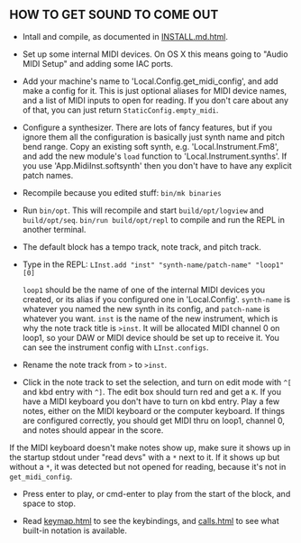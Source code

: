## HOW TO GET SOUND TO COME OUT

- Intall and compile, as documented in [INSTALL.md.html](INSTALL.md.html).

- Set up some internal MIDI devices.  On OS X this means going to "Audio MIDI
Setup" and adding some IAC ports.

- Add your machine's name to 'Local.Config.get_midi_config', and add make a
config for it.  This is just optional aliases for MIDI device names, and a list
of MIDI inputs to open for reading.  If you don't care about any of that,
you can just return `StaticConfig.empty_midi`.

- Configure a synthesizer.  There are lots of fancy features, but if you ignore
them all the configuration is basically just synth name and pitch bend range.
Copy an existing soft synth, e.g. 'Local.Instrument.Fm8', and add the new
module's `load` function to 'Local.Instrument.synths'.  If you use
'App.MidiInst.softsynth' then you don't have to have any explicit patch names.

- Recompile because you edited stuff: `bin/mk binaries`

- Run `bin/opt`.  This will recompile and start `build/opt/logview` and
`build/opt/seq`.  `bin/run build/opt/repl` to compile and run the REPL in
another terminal.

- The default block has a tempo track, note track, and pitch track.

- Type in the REPL: `LInst.add "inst" "synth-name/patch-name" "loop1" [0]`

    `loop1` should be the name of one of the internal MIDI devices you created,
or its alias if you configured one in 'Local.Config'.  `synth-name` is whatever
you named the new synth in its config, and `patch-name` is whatever you want.
`inst` is the name of the new instrument, which is why the note track
title is `>inst`.  It will be allocated MIDI channel 0 on loop1, so your DAW or
MIDI device should be set up to receive it.  You can see the instrument config
with `LInst.configs`.

- Rename the note track from `>` to `>inst`.

- Click in the note track to set the selection, and turn on edit mode with `^[`
and kbd entry with `^]`.  The edit box should turn red and get a `K`.  If you
have a MIDI keyboard you don't have to turn on kbd entry.  Play a few notes,
either on the MIDI keyboard or the computer keyboard.  If things are configured
correctly, you should get MIDI thru on loop1, channel 0, and notes should
appear in the score.

If the MIDI keyboard doesn't make notes show up, make sure it shows up in the
startup stdout under "read devs" with a `*` next to it.  If it shows up but
without a `*`, it was detected but not opened for reading, because it's not in
`get_midi_config`.

- Press enter to play, or cmd-enter to play from the start of the block, and
space to stop.

- Read [keymap.html](keymap.html) to see the keybindings, and
[calls.html](calls.html) to see what built-in notation is available.
